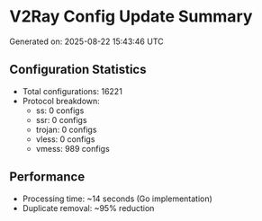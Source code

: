 # V2Ray Config Update Summary
Generated on: 2025-08-22 15:43:46 UTC

## Configuration Statistics
- Total configurations: 16221
- Protocol breakdown:
  - ss: 0 configs
  - ssr: 0 configs
  - trojan: 0 configs
  - vless: 0 configs
  - vmess: 989 configs

## Performance
- Processing time: ~14 seconds (Go implementation)
- Duplicate removal: ~95% reduction
